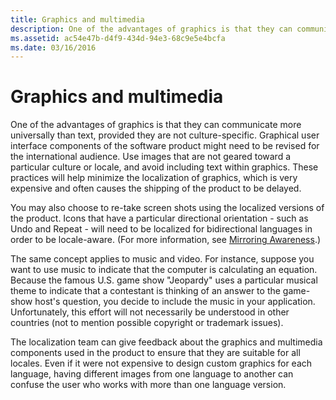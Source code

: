 ```yaml
---
title: Graphics and multimedia
description: One of the advantages of graphics is that they can communicate more universally than text, provided they are not culture-specific.
ms.assetid: ac54e47b-d4f9-434d-94e3-68c9e5e4bcfa
ms.date: 03/16/2016
---
```


# Graphics and multimedia

One of the advantages of graphics is that they can communicate more universally than text, provided they are not culture-specific.
Graphical user interface components of the software product might need to be revised for the international audience.
Use images that are not geared toward a particular culture or locale, and avoid including text within graphics.
These practices will help minimize the localization of graphics, which is very expensive and often causes the shipping of the product to be delayed.

You may also choose to re-take screen shots using the localized versions of the product.
Icons that have a particular directional orientation - such as Undo and Repeat - will need to be localized for bidirectional languages in order to be locale-aware.
(For more information, see [Mirroring Awareness](../localizability/mirroring-awareness.md).)

The same concept applies to music and video.
For instance, suppose you want to use music to indicate that the computer is calculating an equation.
Because the famous U.S. game show "Jeopardy" uses a particular musical theme to indicate that a contestant is thinking of an answer to the game-show host's question, you decide to include the music in your application.
Unfortunately, this effort will not necessarily be understood in other countries (not to mention possible copyright or trademark issues).

The localization team can give feedback about the graphics and multimedia components used in the product to ensure that they are suitable for all locales.
Even if it were not expensive to design custom graphics for each language, having different images from one language to another can confuse the user who works with more than one language version.
